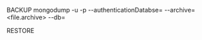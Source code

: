 BACKUP 
mongodump -u <username> -p <password> --authenticationDatabse=<database> --archive=<file.archive> --db=<database-name>

RESTORE